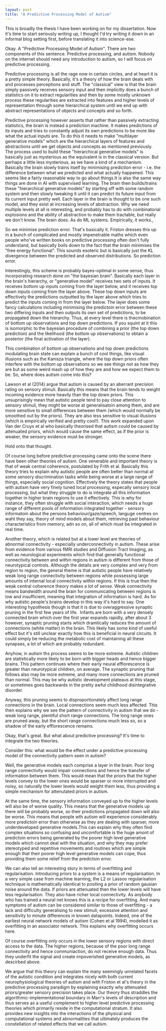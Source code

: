 ```yaml
---
layout: post
title: "A Predictive Processing Model of Autism"
---
```


This is broadly the thesis I have been working on for my dissertation. Now it's time to start seriously writing up, I thought I'd try writing it down in an informal blog setting first, before translating it into science-ese.

Okay. A "Predictive Processing Model of Autism". There are two components of this sentence. Predictive processing, and autism. Nobody on the internet should need any introduction to autism, so I will focus on predictive processing.

Predictive processing is all the rage now in certain circles, and at heart it is a pretty simple theory. Basically, it's a theory of how the brain deals with and processes perceptions and stuff. The "classical" view is that the brain simply passively receives sensory input and then implicitly does a bunch of statistics on it to extract regularities and then by some mostly unknown process these regularities are extracted into features and higher levels of representation through some hierarchical system until we end up with abstract representations of objects and concepts and so forth.

Predictive processing however asserts that rather than passively extracting statistics, the brain is instead a prediction machine. It makes predictions of its inputs and tries to constantly adjust its own predictions to be more like what the actual inputs are. To do this it needs to make "multilayer generative models" which are the hierarchical layers of features and abstractions until we get objects and concepts as mentioned previously.  The process used to build these "hierarchical generative models" is basically just as mysterious as the equivalent is in the classical version. But perhaps a little less mysterious, as we have a kind of a mechanism. Basically the brain slowly trains itself by minimising prediction error - i.e. the difference between what we predicted and what actually happened. This seems like a fairly reasonable way to go about things.It is also the same way things are done in AI with supervised learning. The brain then builds/trains these "hierarchical generative models" by starting off with some random system and then slowly tweaking it until it can predict its future input from its current input pretty well. Each layer in the brain is thought to be one such model, and they exist at increasing levels of abstraction. Why we need multiple levels at all is interesting, and probably has to do with combinatorial explosions and the ability of abstraction to make them tractable, but really we don't know. The brain does. As do ML systems. Empirically, it works.,

So we minimise prediction error. That's basically it. Friston dresses this up in a bunch of complicated and mostly impenetrable maths which even people who've written books on predictive processing often don't fully understand, but basically boils down to the fact that the brain minimises the "free energy functional". This sounds esoteric but is basically just the KL divergence between the predicted and observed distributions. So prediction error.

Interestingly, this scheme is probably bayes-optimal in some sense, thus incorporating research done on "the bayesian brain". Basically each layer in the brain's hierarchy, or "generative model" receives two sets of inputs. It receives bottom up inputs coming from the layer below, and it receives top down inputs coming from the layer above. These top down inputs are effectively the predictions outputted by the layer above which tries to predict the inputs coming in from the layer below. The layer does some fancy calculations including minimising the predictoin error between these two differing inputs and then outputs its own set of predictions, to be propagated down the hierarchy. Thus, at every level there is thecmobination of bottom up observations and top down predictions. If you squint at it this is isomorphic to the bayesian procedure of combining a prior (the top down prediction) and the likelihood (the bottom up observations) to obtain a posterior (the final activation of the layer).

This combination of bottom up observations and top down predictions modulating brain state can explain a bunch of cool things, like visual illusions such as the Kanisza triangle, where the top down priors often interfere with the bottom up observations so we see things not as how they are but as some weird mash up of how they are and how we expect them to be. So, where does autism come into this?

Lawson et al (2014) argue that autism is caused by an aberrant precision rating on sensory stimuli. Basically this means that the brain tends to weight incoming evidence more heavily than the top down priors. This unsuprisingly mean that autistic people tend to pay close attention to sensory stimuli, they might be worse at generalisatoin among them, and are more sensitive to small differences between them (which would normally be smoothed out by the priors). They are also less sensitive to visual illusions (which is empirically verified and pretty cool!). This work expanded upon Van der Cruys et al who basically theorised that autism could be caused by attenuated priors, which would cause the same effect, as if the prior is weaker, the sensory evidence must be stronger.

Hold onto that thought.

Of course long before predictive processing came onto the scene there have been other theories of autism. One venerable and important theory is that of weak central coherence, postulated by Frith et al. Basically this theory tries to explain why autistic people are often better than normal at some sensory discrimination tasks while being worse at a large range of things, especially social cognition. Effectively the theory states that people with autism have very finely tuned local processing, especally sensory local processing, but what they struggle to do is integrate all this information together in higher brain regions to use it effectively. This is why for instance, they often struggle with social interaction, which needs a huge range of different pools of information integrated together - sensory informatoin about the persons behaviour/gaze/speech, languge centres on waht they say, theory of mind models about them, retrieving past behaviour characteristics from memory, adn so on, all of which must be integrated in real time.

Another theory, which is related but at a lower level are theories of abnormal connectivity - especially underconnectivity in autism. These arise from evidence from various fMRI studies and Diffusion Tract Imaging, as well as neurological experiments which find that generally functional connectivity between and within regions in autism is different from those of neurotypical controls. Although the details are very complex and very from region to region, the general theme is that autistic people have relatively weak long range connectivity between regions while possessing large amounts of internal local connectivity within regions. If this is true then the weak central coherence theory makes a lot of sense. Weak connectivity means bandwidth around the brain for communicating between regions is low and insufficient, meaning that integration of information is hard. As for why autistic people's brains develop in this way it's hard to say. One interesting hypothesis though is that it is due to overaggressive synaptic pruning in the first few years of life.  Infants are born with a very densely connected brain which over the first year expands rapidly, after about 3 however, synaptic pruning starts which dramtically reduces the amount of connections (white matter) in the brain. This likely has some kind of useful effect but it's still unclear exactly how this is beneficial in neural circuits. It could simply be reducing the metabolic cost of maintaining all these synapses, a lot of which are probably redundant.

Anyhow, in autism ths process seems to be more extreme. Autistic children are statistically more likely to be born with bigger heads and hence bigger brains. This pattern continues where their early neural efflorescence is greater than neurotypical children, on average. The synaptic pruning that follows also may be more extreme, and many more connections are pruned than normal. This may be why autistic development plateaus at this stage, or sometimes goes backwards in the pretty awful childhood disintegrative disorder.

Anyway, this pruning seems to disproportionately affect long range connections in the brain. Local connections seem much less affected. This then explains why we see the pattern of connectivity in autism that we do - weak long range, plentiful short range connections. The long range ones are pruned away, but the short range connections much less so, so a shadow of the early efflorescence remains.

Okay, that's great. But what about predictive processing? It's time to integrate the two theories.

Consider this: what would be the effect under a predictive processing model of the connectivity pattern seen in autism?

Well, the generative models each comprise a layer in the brain. Poor long range connectivity would impair connections and hence the transfer of information between them. This would mean that the priors that the higher levels convey to the lower ones would be sparser or more interrupted and noisy, so naturally the lower levels would weight them less, thus providing a simple mechanism for attenutated priors in autism.

At the same time, the sensory information conveyed up to the higher levels will also be of worse quality. This means that the generative models up there will be probably worse, so their predictions propagated down will also be worse. This means that people wth autism will experience considerably more predictoin error than otherwise as they are dealing with sparser, more underdeveloped generative models.This can explain why they often find complex situations so confusing and uncomfortable is the huge amont of predictoin errors being generated by the poorer high level generative models which cannot deal with the situation, and why they may prefer stereotyped and repetitive movements and routines which are simple enough that their poorer high level generative models can cope, thus providing them some relief from the predictoin error.

We can also tell an interesting story in terms of overfitting and regularisation. Introducing priors to a system is a means of regularisation. In a very simple case from machine learning, the L2 or Lassoo regularisation technique is mathematically identical to positing a prior of random gausian noise around the data. If priors are attenuated then the lower levels will have less regularisation. They also have richer local connectivity. As anybody who has trained a neural net knows this is a recipe for overfitting. And many symptoms of autism can be considered similar to those of overfitting - a lack and difficulty generalising to new stimuli; excessive attention and sensitivity to minute differences in known datapoints. Indeed, one of the earliest neural network models of autism (Cohen et al 1994), modelled it as overfitting in an associator network. This explains why overfitting occurs here.

Of course overfitting only occurs in the lower sensory regions with direct access to the data. The higher regions, because of the poor long range connectivity and hence communiaction, do not receive enough data. Thus they underfit the signal and create impoverished generative models, as descirbed above.

We argue that this theory can explain the many seemingly unrelated facets of the autistic condition and integrates nicely with both current neurophysiological theories of autism and with Friston et al's theory in the predictive processing paradigm by explaining exactly why attenuated priors/greater sensory precision takes place. Our theory thus straddles the algorithmic-implementational boundary in Marr's levels of description and thus serves as a useful complement to higher level predictive processing theories which primarily reside in the computational stratum. It also provides new insights into the interactions of the physical and computational systems and abnormalities that ultimately produces the constellation of related effects that we call autism.
